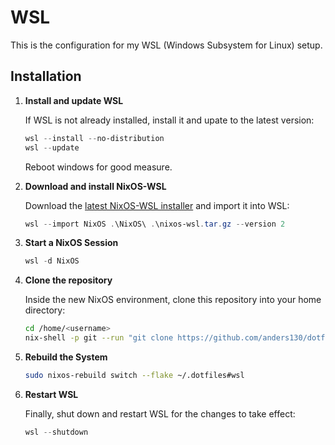 # WSL

This is the configuration for my WSL (Windows Subsystem for Linux) setup.

## Installation

1. **Install and update WSL**

   If WSL is not already installed, install it and upate to the latest version:

   ```powershell
   wsl --install --no-distribution
   wsl --update
   ```

   Reboot windows for good measure.

2. **Download and install NixOS-WSL**

   Download the [latest NixOS-WSL installer](https://github.com/nix-community/NixOS-WSL) and import it into WSL:

   ```powershell
   wsl --import NixOS .\NixOS\ .\nixos-wsl.tar.gz --version 2
   ```

3. **Start a NixOS Session**

   ```powershell
   wsl -d NixOS
   ```

4. **Clone the repository**

   Inside the new NixOS environment, clone this repository into your home directory:

   ```bash
   cd /home/<username>
   nix-shell -p git --run "git clone https://github.com/anders130/dotfiles.git .dotfiles"
   ```

5. **Rebuild the System**

   ```bash
   sudo nixos-rebuild switch --flake ~/.dotfiles#wsl
   ```

6. **Restart WSL**

   Finally, shut down and restart WSL for the changes to take effect:

   ```powershell
   wsl --shutdown
   ```
